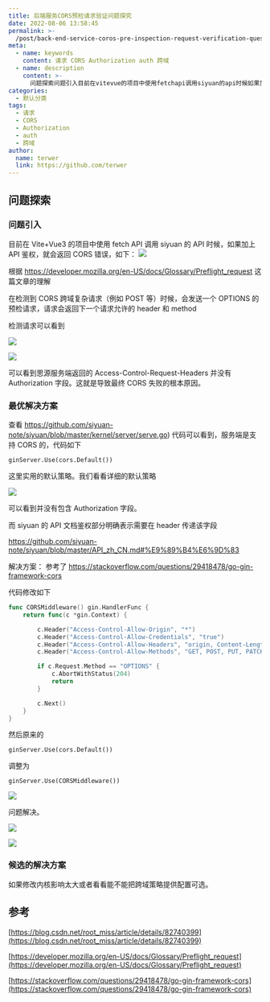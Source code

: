 ```yaml
---
title: 后端服务CORS预检请求验证问题探究
date: 2022-08-06 13:58:45
permalink: >-
  /post/back-end-service-coros-pre-inspection-request-verification-question-exploration-zvlefe.html
meta:
  - name: keywords
    content: 请求 CORS Authorization auth 跨域
  - name: description
    content: >-
      问题探索问题引入目前在vitevue的项目中使用fetchapi调用siyuan的api时候如果加上api鉴权就会返回cors错误如下_​根据https_developermozillaorgenusdocsglossarypreflight_request这篇文章的理解在检测到cors跨域复杂请求（例如post等）时候会发送一个options的预检请求请求会返回下一个请求允许的header和method检测请求可以看到可以看到思源服务端返回的accesscontrolrequestheaders并没有a
categories:
  - 默认分类
tags:
  - 请求
  - CORS
  - Authorization
  - auth
  - 跨域
author:
  name: terwer
  link: https://github.com/terwer
---
```



## 问题探索

### 问题引入

目前在 Vite+Vue3 的项目中使用 fetch API 调用 siyuan 的 API 时候，如果加上 API 鉴权，就会返回 CORS 错误，如下：
​![](https://img1.terwergreen.com/api/public/20220806134238.png)

根据 https://developer.mozilla.org/en-US/docs/Glossary/Preflight_request 这篇文章的理解

在检测到 CORS 跨域复杂请求（例如 POST 等）时候，会发送一个 OPTIONS 的预检请求，请求会返回下一个请求允许的 header 和 method

检测请求可以看到

![](https://img1.terwergreen.com/api/public/20220806134552.png)

![](https://img1.terwergreen.com/api/public/20220806134634.png)

可以看到思源服务端返回的 Access-Control-Request-Headers 并没有 Authorization 字段。这就是导致最终 CORS 失败的根本原因。

### 最优解决方案

查看 https://github.com/siyuan-note/siyuan/blob/master/kernel/server/serve.go) 代码可以看到，服务端是支持 CORS 的，代码如下

```
ginServer.Use(cors.Default())
```

这里实用的默认策略。我们看看详细的默认策略

![](https://img1.terwergreen.com/api/public/20220806135023.png)

可以看到并没有包含 Authorization 字段。

而 siyuan 的 API 文档鉴权部分明确表示需要在 header 传递该字段

https://github.com/siyuan-note/siyuan/blob/master/API_zh_CN.md#%E9%89%B4%E6%9D%83

解决方案：
参考了
https://stackoverflow.com/questions/29418478/go-gin-framework-cors

代码修改如下

```go
func CORSMiddleware() gin.HandlerFunc {
	return func(c *gin.Context) {

		c.Header("Access-Control-Allow-Origin", "*")
		c.Header("Access-Control-Allow-Credentials", "true")
		c.Header("Access-Control-Allow-Headers", "origin, Content-Length, Content-Type, Authorization")
		c.Header("Access-Control-Allow-Methods", "GET, POST, PUT, PATCH, DELETE, HEAD, OPTIONS")

		if c.Request.Method == "OPTIONS" {
			c.AbortWithStatus(204)
			return
		}

		c.Next()
	}
}
```

然后原来的

```
ginServer.Use(cors.Default())
```

调整为

```
ginServer.Use(CORSMiddleware())
```

![](https://img1.terwergreen.com/api/public/20220806135531.png)

问题解决。

![](https://img1.terwergreen.com/api/public/20220806135619.png)

![](https://img1.terwergreen.com/api/public/20220806135641.png)

### 候选的解决方案

如果修改内核影响太大或者看看能不能把跨域策略提供配置可选。

## 参考

[https://blog.csdn.net/root_miss/article/details/82740399](https://blog.csdn.net/root_miss/article/details/82740399)

[https://developer.mozilla.org/en-US/docs/Glossary/Preflight_request](https://developer.mozilla.org/en-US/docs/Glossary/Preflight_request)

[https://stackoverflow.com/questions/29418478/go-gin-framework-cors](https://stackoverflow.com/questions/29418478/go-gin-framework-cors)

‍
